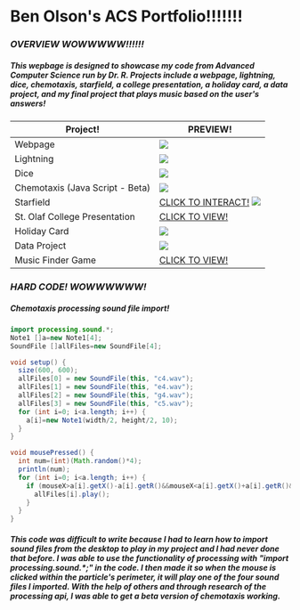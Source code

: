 # Ben Olson's ACS Portfolio!!!!!!!
### *OVERVIEW WOWWWWW!!!!!!*
##### This wepbage is designed to showcase my code from Advanced Computer Science run by Dr. R. Projects include a webpage, lightning, dice, chemotaxis, starfield, a college presentation, a holiday card, a data project, and my final project that plays music based on the user's answers!

Project! | PREVIEW!
---|---
 Webpage | <img src="https://raw.githubusercontent.com/ACS-2018-2019/Olson.B/master/projectpics/Screen%20Shot%202019-05-29%20at%201.30.44%20PM.png?token=AHSL5Q4HHAM4U2UFME3ZBGK47AFSO">
 Lightning | <img src="https://raw.githubusercontent.com/ACS-2018-2019/Olson.B/master/projectpics/lightningpic.png?token=AHSL5QYURNXSAMA6FTYVLBC464534">
 Dice | <img src="https://raw.githubusercontent.com/ACS-2018-2019/Olson.B/master/projectpics/dicepic.png?token=AHSL5Q3KSSTNGWJJZDJUNXK46452Y">
 Chemotaxis (Java Script - Beta) | <img src="https://raw.githubusercontent.com/ACS-2018-2019/Olson.B/master/projectpics/Screen%20Shot%202019-05-29%20at%201.31.43%20PM.png?token=AHSL5QYT4THLR4DBQCPYN7S47AFVC">
 Starfield | [CLICK TO INTERACT!](https://olsonbj.github.io/starfield5/) <img src="https://raw.githubusercontent.com/ACS-2018-2019/Olson.B/master/projectpics/starfieldpic.png?token=AHSL5Q2MVEFVHQQ7FSYNODK47AGHC">
 St. Olaf College Presentation | [CLICK TO VIEW!](https://docs.google.com/presentation/d/11Z_HYkniHpBh6d3EJUPXrt_Q0RzkkVbHX8872wpqX_M/edit#slide=id.p)
 Holiday Card | <img src="https://raw.githubusercontent.com/ACS-2018-2019/Olson.B/master/projectpics/holidaycardpic.png?token=AHSL5Q4FPN5L5OHZRPHMFHS46455O">
 Data Project | <img src="https://raw.githubusercontent.com/ACS-2018-2019/Olson.B/master/projectpics/dataprojpic.png?token=AHSL5Q6LMHN73LQD5TSI5J24645YU">
 Music Finder Game | [CLICK TO VIEW!]() 


### *HARD CODE! WOWWWWWW!*
##### Chemotaxis processing sound file import!
```Java
import processing.sound.*;
Note1 []a=new Note1[4];
SoundFile []allFiles=new SoundFile[4];

void setup() {
  size(600, 600);
  allFiles[0] = new SoundFile(this, "c4.wav");
  allFiles[1] = new SoundFile(this, "e4.wav");
  allFiles[2] = new SoundFile(this, "g4.wav");
  allFiles[3] = new SoundFile(this, "c5.wav");
  for (int i=0; i<a.length; i++) {
    a[i]=new Note1(width/2, height/2, 10);
  }
}

void mousePressed() {
  int num=(int)(Math.random()*4);
  println(num);
  for (int i=0; i<a.length; i++) {
    if (mouseX>a[i].getX()-a[i].getR()&&mouseX<a[i].getX()+a[i].getR()&&mouseY<a[i].getY()+a[i].getR()&&mouseY>a[i].getY()-a[i].getR()) {
      allFiles[i].play();
    }
  }
}
```
##### This code was difficult to write because I had to learn how to import sound files from the desktop to play in my project and I had never done that before. I was able to use the functionality of processing with "import processing.sound.*;" in the code. I then made it so when the mouse is clicked within the particle's perimeter, it will play one of the four sound files I imported. With the help of others and through research of the processing api, I was able to get a beta version of chemotaxis working.

